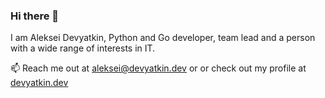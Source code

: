 ### Hi there 👋
I am Aleksei Devyatkin, Python and Go developer, team lead and a person with a wide range of interests in IT.

📫 Reach me out at aleksei@devyatkin.dev or or check out my profile at [devyatkin.dev](https://devyatkin.dev)
